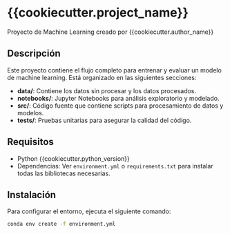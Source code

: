 # {{cookiecutter.project_name}}

Proyecto de Machine Learning creado por {{cookiecutter.author_name}}

## Descripción

Este proyecto contiene el flujo completo para entrenar y evaluar un modelo de machine learning. Está organizado en las siguientes secciones:

- **data/**: Contiene los datos sin procesar y los datos procesados.
- **notebooks/**: Jupyter Notebooks para análisis exploratorio y modelado.
- **src/**: Código fuente que contiene scripts para procesamiento de datos y modelos.
- **tests/**: Pruebas unitarias para asegurar la calidad del código.

## Requisitos

- Python {{cookiecutter.python_version}}
- Dependencias: Ver `environment.yml` o `requirements.txt` para instalar todas las bibliotecas necesarias.

## Instalación

Para configurar el entorno, ejecuta el siguiente comando:

```bash
conda env create -f environment.yml